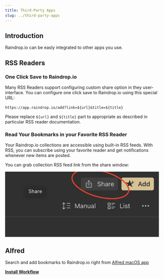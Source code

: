 ```yaml
---
title: Third-Party Apps
slug: ../third-party-apps
---
```

## Introduction
Raindrop.io can be easly integrated to other apps you use.

## RSS Readers
### One Click Save to Raindrop.io
Many RSS Readers support configuring custom share option in they user-interface.
You can configure one click save to Raindrop.io using this special URL:

``https://app.raindrop.io/add?link=${url}&title=${title}``

Please replace `${url}` and `${title}` part to appropriate as described in particular RSS reader documentation.

### Read Your Bookmarks in your Favorite RSS Reader
Your Raindrop.io collections are accessible using built-in RSS feeds.
With RSS, you can subscribe using your favorite reader and get notifications whenever new items are posted.

You can grab collection RSS feed link from the share window:

![](share.png)

## Alfred
Search and add bookmarks to Raindrop.io right from [Alfred macOS app](https://www.alfredapp.com/)

[**Install Workflow**](https://www.packal.org/workflow/search-raindropio)